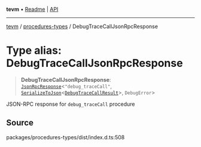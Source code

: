 **tevm** • [Readme](../../README.md) \| [API](../../modules.md)

***

[tevm](../../README.md) / [procedures-types](../README.md) / DebugTraceCallJsonRpcResponse

# Type alias: DebugTraceCallJsonRpcResponse

> **DebugTraceCallJsonRpcResponse**: [`JsonRpcResponse`](../../index/type-aliases/JsonRpcResponse.md)\<`"debug_traceCall"`, [`SerializeToJson`](SerializeToJson.md)\<[`DebugTraceCallResult`](../../actions-types/type-aliases/DebugTraceCallResult.md)\>, `DebugError`\>

JSON-RPC response for `debug_traceCall` procedure

## Source

packages/procedures-types/dist/index.d.ts:508
